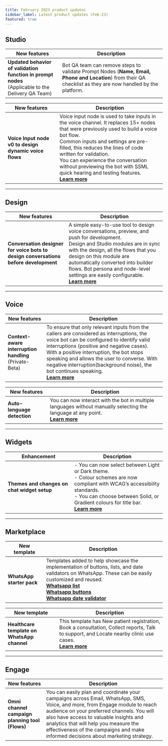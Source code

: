 ```yaml
---
title: February 2023 product updates 
sidebar_label: Latest product updates (Feb-23)
featured: true
---
```




<!--
![](https://i.imgur.com/Wj06Bz6.png)  - main img
-->


## Studio 


| New features | Description | 
| -------- | -------- | 
| **Updated behavior of validation function in prompt nodes** <br/>(Applicable to the Delivery QA Team) |Bot QA team can remove steps to validate Prompt Nodes (**Name, Email, Phone and Location**) from their QA checklist as they are now handled by the platform.| 

| New features | Description | 
| -------- | -------- | 
| **Voice Input node v0 to design dynamic voice flows** <br/> | Voice input node is used to take inputs in the voice channel. It replaces 15+ nodes that were previously used to build a voice bot flow. <br/> Common inputs and settings are pre-filled, this reduces the lines of code written for validation. <br/> You can experience the conversation without previewing the bot with SSML quick hearing and testing features. <br/>[**Learn more**](https://docs.yellow.ai/docs/cookbooks/voice-as-channel/build/usingvoiceinput) | 

------

## Design 

| New features | Description | 
| -------- | -------- | 
| **Conversation designer for voice bots to design conversations before development** <br/> | A simple easy-to-use tool to design voice conversations, preview, and push for development. <br/> Design and Studio modules are in sync with the design, all the flows that you design on this module are automatically converted into builder flows. Bot persona and node-level settings are easily configurable. <br/>[**Learn more**](https://docs.yellow.ai/docs/platform_concepts/design/convdesignvoice)| 

-----

## Voice 

| New features | Description | 
| -------- | -------- | 
| **Context-aware interruption handling** <br/> (Private-Beta)<br/> | To ensure that only relevant inputs from the callers are considered as interruptions, the voice bot can be configured to identify valid interruptions (positive and negative cases). With a positive interruption, the bot stops speaking and allows the user to converse. With negative interruption(background noise), the bot continues speaking.<br/> [**Learn more**](https://docs.yellow.ai/docs/cookbooks/voice-as-channel/usecases/interrupthandling) |

| New features | Description | 
| -------- | -------- | 
| **Auto-language detection** <br/> | You can now interact with the bot in multiple languages without manually selecting the language at any point.<br/> [**Learn more**](https://docs.yellow.ai/docs/cookbooks/voice-as-channel/usecases/languagedetection) |

---------

 ## Widgets


| Enhancement | Description | 
| -------- | -------- | 
| **Themes and changes on chat widget setup** | - You can now select between Light or Dark theme.<br/> - Colour schemes are now compliant with WCAG’s accessibility standards. <br/> - You can choose between Solid, or Gradient colours for title bar. <br/> [**Learn more**](https://docs.yellow.ai/docs/platform_concepts/channelConfiguration/web-widget) |

-------

## Marketplace 


| New template | Description | 
| -------- | -------- | 
| **WhatsApp starter pack** | Templates added to help showcase the implementation of buttons, lists, and date validators on WhatsApp. These can be easily customized and reused. <br/>[**Whatsapp list**](https://docs.yellow.ai/docs/platform_concepts/channelConfiguration/web-widget)<br/> [**Whatsapp buttons**](https://cloud.yellow.ai/marketplace/a1113aea29b76704cbf3f77bf89761ad)<br/> [**Whatsapp date validator**](https://cloud.yellow.ai/marketplace/33abc8f07ffc4b6e1cd047f9ad0c0e62) |

| New template | Description | 
| -------- | -------- | 
| **Healthcare template on WhatsApp channel** | This template has New patient registration, Book a consultation, Collect reports, Talk to support, and Locate nearby clinic use cases. <br/> [**Learn more**](https://docs.yellow.ai/docs/cookbooks/marketplace-templates/healthcare_template) |

-------

## Engage 

| New features | Description | 
| -------- | -------- | 
| **Omni channel campaign planning tool (Flows)** <br/> | You can easily plan and coordinate your campaigns across Email, WhatsApp, SMS, Voice, and more, from Engage module to reach audience on your preferred channels. You will also have access to valuable insights and analytics that will help you measure the effectiveness of the campaigns and make informed decisions about marketing strategy.<br/>| 